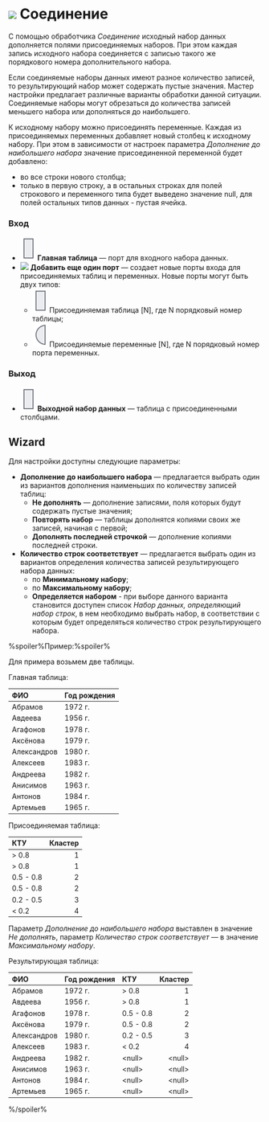 # ![](../../images/icons/components/coluniondata_default.svg) Соединение

С помощью обработчика *Соединение* исходный набор данных дополняется полями присоединяемых наборов. При этом каждая запись исходного набора соединяется с записью такого же порядкового номера дополнительного набора.

Если соединяемые наборы данных имеют разное количество записей, то результирующий набор может содержать пустые значения. Мастер настройки предлагает различные варианты обработки данной ситуации. Соединяемые наборы могут обрезаться до количества записей меньшего набора или дополняться до наибольшего.

К исходному набору можно присоединять переменные. Каждая из присоединяемых переменных добавляет новый столбец к исходному набору. При этом в зависимости от настроек параметра *Дополнение до наибольшего набора* значение присоединенной переменной будет добавлено:
* во все строки нового столбца;
* только в первую строку, а в остальных строках для полей строкового и переменного типа будет выведено значение null, для полей остальных типов данных -  пустая ячейка.

### Вход

* ![](../../images/icons/app/node/ports/inputs/table_inactive.svg) **Главная таблица** — порт для входного набора данных.
* ![](../../images/icons/toolbar-controls/plus-native_default.svg) **Добавить еще один порт** — создает новые порты входа для присоединяемых таблиц и переменных. Новые порты могут быть двух типов:
   * ![](../../images/icons/app/node/ports/inputs/table_inactive.svg) Присоединяемая таблица [N], где N порядковый номер таблицы;
   * ![](../../images/icons/app/node/ports/inputs/variable_inactive.svg) Присоединяемые переменные [N], где N порядковый номер порта переменных.

### Выход

* ![Выходной набор данных](../../images/icons/app/node/ports/inputs/table_inactive.svg) **Выходной набор данных** — таблица с присоединенными столбцами.

## Wizard

Для настройки доступны следующие параметры:

* **Дополнение до наибольшего набора** — предлагается выбрать один из вариантов дополнения наименьших по количеству записей таблиц:
   * **Не дополнять** — дополнение записями, поля которых будут содержать пустые значения;
   * **Повторять набор** — таблицы дополнятся копиями своих же записей, начиная с первой;
   * **Дополнять последней строчкой** — дополнение копиями последней строки.
* **Количество строк соответствует** — предлагается выбрать один из вариантов определения количества записей результирующего набора данных:
   * по **Минимальному набору**;
   * по **Максимальному набору**;
   * **Определяется набором** - при выборе данного варианта становится доступен список *Набор данных, определяющий набор строк*, в нем необходимо выбрать набор, в соответствии с которым будет определяться количество строк результирующего набора.

%spoiler%Пример:%spoiler%

Для примера возьмем две таблицы.

Главная таблица:

|ФИО|Год рождения|
|:-|:-|
|Абрамов|1972 г.|
|Авдеева|1956 г.|
|Агафонов|1978 г.|
|Аксёнова|1979 г.|
|Александров|1980 г.|
|Алексеев|1983 г.|
|Андреева|1982 г.|
|Анисимов|1963 г.|
|Антонов|1984 г.|
|Артемьев|1965 г.|

Присоединяемая таблица:

|КТУ|Кластер|
|:-|-:|
|> 0.8|1|
|> 0.8|1|
|0.5 - 0.8|2|
|0.5 - 0.8|2|
|0.2 - 0.5|3|
|< 0.2|4|

Параметр *Дополнение до наибольшего набора* выставлен в значение *Не дополнять*, параметр *Количество строк соответствует* — в значение *Максимальному набору*.

Результирующая таблица:

|ФИО|Год рождения|КТУ|Кластер|
|:-|:-|:-|-:|
|Абрамов|1972 г.|> 0.8|1|
|Авдеева|1956 г.|> 0.8|1|
|Агафонов|1978 г.|0.5 - 0.8|2|
|Аксёнова|1979 г.|0.5 - 0.8|2|
|Александров|1980 г.|0.2 - 0.5|3|
|Алексеев|1983 г.|< 0.2|4|
|Андреева|1982 г.|&#60;null>|&#60;null>|
|Анисимов|1963 г.|&#60;null>|&#60;null>|
|Антонов|1984 г.|&#60;null>|&#60;null>|
|Артемьев|1965 г.|&#60;null>|&#60;null>|
%/spoiler%